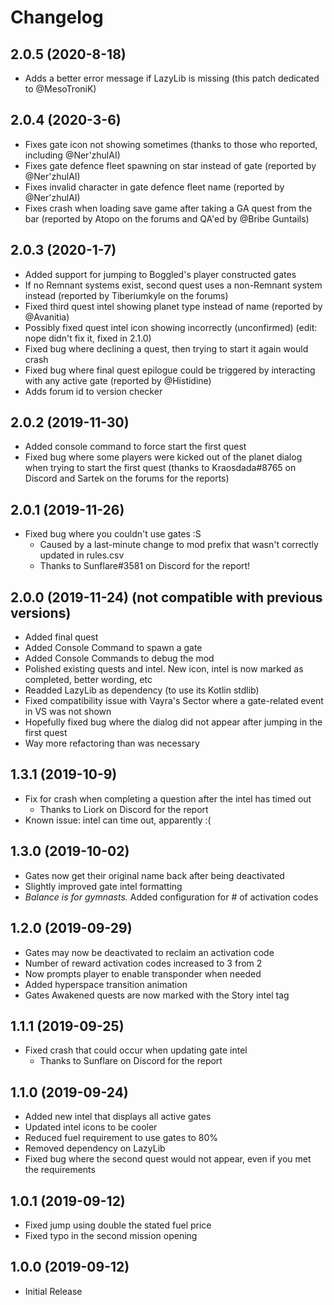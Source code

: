 # Changelog

## 2.0.5 (2020-8-18)
- Adds a better error message if LazyLib is missing (this patch dedicated to @MesoTroniK)

## 2.0.4 (2020-3-6)

- Fixes gate icon not showing sometimes (thanks to those who reported, including @Ner'zhulAI)
- Fixes gate defence fleet spawning on star instead of gate (reported by @Ner'zhulAI)
- Fixes invalid character in gate defence fleet name (reported by @Ner'zhulAI)
- Fixes crash when loading save game after taking a GA quest from the bar (reported by Atopo on the forums and QA'ed by @Bribe Guntails)

## 2.0.3 (2020-1-7)

- Added support for jumping to Boggled's player constructed gates
- If no Remnant systems exist, second quest uses a non-Remnant system instead (reported by Tiberiumkyle on the forums)
- Fixed third quest intel showing planet type instead of name (reported by @Avanitia)
- Possibly fixed quest intel icon showing incorrectly (unconfirmed) (edit: nope didn't fix it, fixed in 2.1.0)
- Fixed bug where declining a quest, then trying to start it again would crash
- Fixed bug where final quest epilogue could be triggered by interacting with any active gate  (reported by @Histidine)
- Adds forum id to version checker

## 2.0.2 (2019-11-30)

- Added console command to force start the first quest
- Fixed bug where some players were kicked out of the planet dialog when trying to start
 the first quest (thanks to Kraosdada#8765 on Discord and Sartek on the forums for the reports)

## 2.0.1 (2019-11-26)

- Fixed bug where you couldn't use gates :S
    - Caused by a last-minute change to mod prefix that wasn't correctly updated in rules.csv
    - Thanks to Sunflare#3581 on Discord for the report!

## 2.0.0 (2019-11-24) (not compatible with previous versions)

- Added final quest
- Added Console Command to spawn a gate
- Added Console Commands to debug the mod
- Polished existing quests and intel. New icon, intel is now marked as completed, better wording, etc
- Readded LazyLib as dependency (to use its Kotlin stdlib)
- Fixed compatibility issue with Vayra's Sector where a gate-related event in VS was not shown
- Hopefully fixed bug where the dialog did not appear after jumping in the first quest
- Way more refactoring than was necessary

## 1.3.1 (2019-10-9)

- Fix for crash when completing a question after the intel has timed out
    - Thanks to Liork on Discord for the report
- Known issue: intel can time out, apparently :(

## 1.3.0 (2019-10-02)

- Gates now get their original name back after being deactivated
- Slightly improved gate intel formatting
- _Balance is for gymnasts._ Added configuration for # of activation codes

## 1.2.0 (2019-09-29)

- Gates may now be deactivated to reclaim an activation code
- Number of reward activation codes increased to 3 from 2
- Now prompts player to enable transponder when needed
- Added hyperspace transition animation
- Gates Awakened quests are now marked with the Story intel tag

## 1.1.1 (2019-09-25)
- Fixed crash that could occur when updating gate intel 
    - Thanks to Sunflare on Discord for the report

## 1.1.0 (2019-09-24)

- Added new intel that displays all active gates
- Updated intel icons to be cooler
- Reduced fuel requirement to use gates to 80%
- Removed dependency on LazyLib
- Fixed bug where the second quest would not appear, even if you met the requirements

## 1.0.1 (2019-09-12)

- Fixed jump using double the stated fuel price
- Fixed typo in the second mission opening

## 1.0.0 (2019-09-12)

- Initial Release

